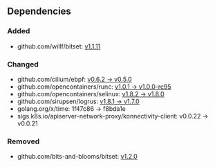 

## Dependencies

### Added
- github.com/willf/bitset: [v1.1.11](https://github.com/willf/bitset/tree/v1.1.11)

### Changed
- github.com/cilium/ebpf: [v0.6.2 → v0.5.0](https://github.com/cilium/ebpf/compare/v0.6.2...v0.5.0)
- github.com/opencontainers/runc: [v1.0.1 → v1.0.0-rc95](https://github.com/opencontainers/runc/compare/v1.0.1...v1.0.0-rc95)
- github.com/opencontainers/selinux: [v1.8.2 → v1.8.0](https://github.com/opencontainers/selinux/compare/v1.8.2...v1.8.0)
- github.com/sirupsen/logrus: [v1.8.1 → v1.7.0](https://github.com/sirupsen/logrus/compare/v1.8.1...v1.7.0)
- golang.org/x/time: 1f47c86 → f8bda1e
- sigs.k8s.io/apiserver-network-proxy/konnectivity-client: v0.0.22 → v0.0.21

### Removed
- github.com/bits-and-blooms/bitset: [v1.2.0](https://github.com/bits-and-blooms/bitset/tree/v1.2.0)
